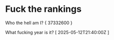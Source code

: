 # Fuck the rankings

Who the hell am I?
{ 37332600 }

What fucking year is it?
[ 2025-05-12T21:40:00Z ]

